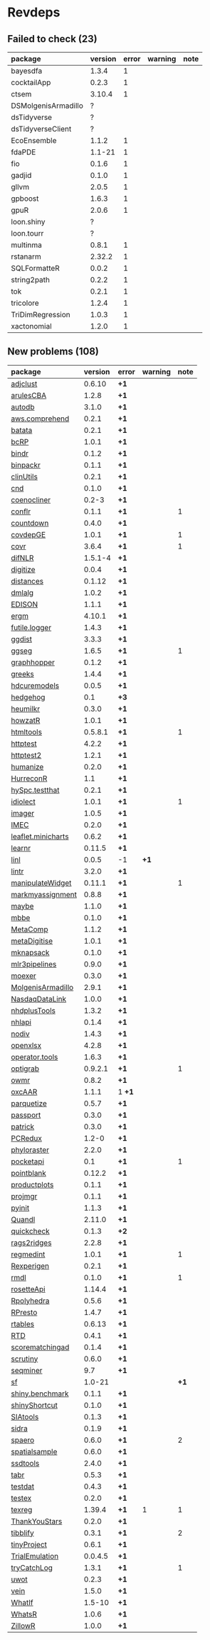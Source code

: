 # Revdeps

## Failed to check (23)

|package             |version |error |warning |note |
|:-------------------|:-------|:-----|:-------|:----|
|bayesdfa            |1.3.4   |1     |        |     |
|cocktailApp         |0.2.3   |1     |        |     |
|ctsem               |3.10.4  |1     |        |     |
|DSMolgenisArmadillo |?       |      |        |     |
|dsTidyverse         |?       |      |        |     |
|dsTidyverseClient   |?       |      |        |     |
|EcoEnsemble         |1.1.2   |1     |        |     |
|fdaPDE              |1.1-21  |1     |        |     |
|fio                 |0.1.6   |1     |        |     |
|gadjid              |0.1.0   |1     |        |     |
|gllvm               |2.0.5   |1     |        |     |
|gpboost             |1.6.3   |1     |        |     |
|gpuR                |2.0.6   |1     |        |     |
|loon.shiny          |?       |      |        |     |
|loon.tourr          |?       |      |        |     |
|multinma            |0.8.1   |1     |        |     |
|rstanarm            |2.32.2  |1     |        |     |
|SQLFormatteR        |0.0.2   |1     |        |     |
|string2path         |0.2.2   |1     |        |     |
|tok                 |0.2.1   |1     |        |     |
|tricolore           |1.2.4   |1     |        |     |
|TriDimRegression    |1.0.3   |1     |        |     |
|xactonomial         |1.2.0   |1     |        |     |

## New problems (108)

|package            |version |error    |warning |note   |
|:------------------|:-------|:--------|:-------|:------|
|[adjclust](problems.md#adjclust)|0.6.10  |__+1__   |        |       |
|[arulesCBA](problems.md#arulescba)|1.2.8   |__+1__   |        |       |
|[autodb](problems.md#autodb)|3.1.0   |__+1__   |        |       |
|[aws.comprehend](problems.md#awscomprehend)|0.2.1   |__+1__   |        |       |
|[batata](problems.md#batata)|0.2.1   |__+1__   |        |       |
|[bcRP](problems.md#bcrp)|1.0.1   |__+1__   |        |       |
|[bindr](problems.md#bindr)|0.1.2   |__+1__   |        |       |
|[binpackr](problems.md#binpackr)|0.1.1   |__+1__   |        |       |
|[clinUtils](problems.md#clinutils)|0.2.1   |__+1__   |        |       |
|[cnd](problems.md#cnd)|0.1.0   |__+1__   |        |       |
|[coenocliner](problems.md#coenocliner)|0.2-3   |__+1__   |        |       |
|[conflr](problems.md#conflr)|0.1.1   |__+1__   |        |1      |
|[countdown](problems.md#countdown)|0.4.0   |__+1__   |        |       |
|[covdepGE](problems.md#covdepge)|1.0.1   |__+1__   |        |1      |
|[covr](problems.md#covr)|3.6.4   |__+1__   |        |1      |
|[difNLR](problems.md#difnlr)|1.5.1-4 |__+1__   |        |       |
|[digitize](problems.md#digitize)|0.0.4   |__+1__   |        |       |
|[distances](problems.md#distances)|0.1.12  |__+1__   |        |       |
|[dmlalg](problems.md#dmlalg)|1.0.2   |__+1__   |        |       |
|[EDISON](problems.md#edison)|1.1.1   |__+1__   |        |       |
|[ergm](problems.md#ergm)|4.10.1  |__+1__   |        |       |
|[futile.logger](problems.md#futilelogger)|1.4.3   |__+1__   |        |       |
|[ggdist](problems.md#ggdist)|3.3.3   |__+1__   |        |       |
|[ggseg](problems.md#ggseg)|1.6.5   |__+1__   |        |1      |
|[graphhopper](problems.md#graphhopper)|0.1.2   |__+1__   |        |       |
|[greeks](problems.md#greeks)|1.4.4   |__+1__   |        |       |
|[hdcuremodels](problems.md#hdcuremodels)|0.0.5   |__+1__   |        |       |
|[hedgehog](problems.md#hedgehog)|0.1     |__+3__   |        |       |
|[heumilkr](problems.md#heumilkr)|0.3.0   |__+1__   |        |       |
|[howzatR](problems.md#howzatr)|1.0.1   |__+1__   |        |       |
|[htmltools](problems.md#htmltools)|0.5.8.1 |__+1__   |        |1      |
|[httptest](problems.md#httptest)|4.2.2   |__+1__   |        |       |
|[httptest2](problems.md#httptest2)|1.2.1   |__+1__   |        |       |
|[humanize](problems.md#humanize)|0.2.0   |__+1__   |        |       |
|[HurreconR](problems.md#hurreconr)|1.1     |__+1__   |        |       |
|[hySpc.testthat](problems.md#hyspctestthat)|0.2.1   |__+1__   |        |       |
|[idiolect](problems.md#idiolect)|1.0.1   |__+1__   |        |1      |
|[imager](problems.md#imager)|1.0.5   |__+1__   |        |       |
|[IMEC](problems.md#imec)|0.2.0   |__+1__   |        |       |
|[leaflet.minicharts](problems.md#leafletminicharts)|0.6.2   |__+1__   |        |       |
|[learnr](problems.md#learnr)|0.11.5  |__+1__   |        |       |
|[linl](problems.md#linl)|0.0.5   |-1       |__+1__  |       |
|[lintr](problems.md#lintr)|3.2.0   |__+1__   |        |       |
|[manipulateWidget](problems.md#manipulatewidget)|0.11.1  |__+1__   |        |1      |
|[markmyassignment](problems.md#markmyassignment)|0.8.8   |__+1__   |        |       |
|[maybe](problems.md#maybe)|1.1.0   |__+1__   |        |       |
|[mbbe](problems.md#mbbe)|0.1.0   |__+1__   |        |       |
|[MetaComp](problems.md#metacomp)|1.1.2   |__+1__   |        |       |
|[metaDigitise](problems.md#metadigitise)|1.0.1   |__+1__   |        |       |
|[mknapsack](problems.md#mknapsack)|0.1.0   |__+1__   |        |       |
|[mlr3pipelines](problems.md#mlr3pipelines)|0.9.0   |__+1__   |        |       |
|[moexer](problems.md#moexer)|0.3.0   |__+1__   |        |       |
|[MolgenisArmadillo](problems.md#molgenisarmadillo)|2.9.1   |__+1__   |        |       |
|[NasdaqDataLink](problems.md#nasdaqdatalink)|1.0.0   |__+1__   |        |       |
|[nhdplusTools](problems.md#nhdplustools)|1.3.2   |__+1__   |        |       |
|[nhlapi](problems.md#nhlapi)|0.1.4   |__+1__   |        |       |
|[nodiv](problems.md#nodiv)|1.4.3   |__+1__   |        |       |
|[openxlsx](problems.md#openxlsx)|4.2.8   |__+1__   |        |       |
|[operator.tools](problems.md#operatortools)|1.6.3   |__+1__   |        |       |
|[optigrab](problems.md#optigrab)|0.9.2.1 |__+1__   |        |1      |
|[owmr](problems.md#owmr)|0.8.2   |__+1__   |        |       |
|[oxcAAR](problems.md#oxcaar)|1.1.1   |1 __+1__ |        |       |
|[parquetize](problems.md#parquetize)|0.5.7   |__+1__   |        |       |
|[passport](problems.md#passport)|0.3.0   |__+1__   |        |       |
|[patrick](problems.md#patrick)|0.3.0   |__+1__   |        |       |
|[PCRedux](problems.md#pcredux)|1.2-0   |__+1__   |        |       |
|[phyloraster](problems.md#phyloraster)|2.2.0   |__+1__   |        |       |
|[pocketapi](problems.md#pocketapi)|0.1     |__+1__   |        |1      |
|[pointblank](problems.md#pointblank)|0.12.2  |__+1__   |        |       |
|[productplots](problems.md#productplots)|0.1.1   |__+1__   |        |       |
|[projmgr](problems.md#projmgr)|0.1.1   |__+1__   |        |       |
|[pyinit](problems.md#pyinit)|1.1.3   |__+1__   |        |       |
|[Quandl](problems.md#quandl)|2.11.0  |__+1__   |        |       |
|[quickcheck](problems.md#quickcheck)|0.1.3   |__+2__   |        |       |
|[rags2ridges](problems.md#rags2ridges)|2.2.8   |__+1__   |        |       |
|[regmedint](problems.md#regmedint)|1.0.1   |__+1__   |        |1      |
|[Rexperigen](problems.md#rexperigen)|0.2.1   |__+1__   |        |       |
|[rmdl](problems.md#rmdl)|0.1.0   |__+1__   |        |1      |
|[rosetteApi](problems.md#rosetteapi)|1.14.4  |__+1__   |        |       |
|[Rpolyhedra](problems.md#rpolyhedra)|0.5.6   |__+1__   |        |       |
|[RPresto](problems.md#rpresto)|1.4.7   |__+1__   |        |       |
|[rtables](problems.md#rtables)|0.6.13  |__+1__   |        |       |
|[RTD](problems.md#rtd)|0.4.1   |__+1__   |        |       |
|[scorematchingad](problems.md#scorematchingad)|0.1.4   |__+1__   |        |       |
|[scrutiny](problems.md#scrutiny)|0.6.0   |__+1__   |        |       |
|[seqminer](problems.md#seqminer)|9.7     |__+1__   |        |       |
|[sf](problems.md#sf)|1.0-21  |         |        |__+1__ |
|[shiny.benchmark](problems.md#shinybenchmark)|0.1.1   |__+1__   |        |       |
|[shinyShortcut](problems.md#shinyshortcut)|0.1.0   |__+1__   |        |       |
|[SIAtools](problems.md#siatools)|0.1.3   |__+1__   |        |       |
|[sidra](problems.md#sidra)|0.1.9   |__+1__   |        |       |
|[spaero](problems.md#spaero)|0.6.0   |__+1__   |        |2      |
|[spatialsample](problems.md#spatialsample)|0.6.0   |__+1__   |        |       |
|[ssdtools](problems.md#ssdtools)|2.4.0   |__+1__   |        |       |
|[tabr](problems.md#tabr)|0.5.3   |__+1__   |        |       |
|[testdat](problems.md#testdat)|0.4.3   |__+1__   |        |       |
|[testex](problems.md#testex)|0.2.0   |__+1__   |        |       |
|[texreg](problems.md#texreg)|1.39.4  |__+1__   |1       |1      |
|[ThankYouStars](problems.md#thankyoustars)|0.2.0   |__+1__   |        |       |
|[tibblify](problems.md#tibblify)|0.3.1   |__+1__   |        |2      |
|[tinyProject](problems.md#tinyproject)|0.6.1   |__+1__   |        |       |
|[TrialEmulation](problems.md#trialemulation)|0.0.4.5 |__+1__   |        |       |
|[tryCatchLog](problems.md#trycatchlog)|1.3.1   |__+1__   |        |1      |
|[uwot](problems.md#uwot)|0.2.3   |__+1__   |        |       |
|[vein](problems.md#vein)|1.5.0   |__+1__   |        |       |
|[WhatIf](problems.md#whatif)|1.5-10  |__+1__   |        |       |
|[WhatsR](problems.md#whatsr)|1.0.6   |__+1__   |        |       |
|[ZillowR](problems.md#zillowr)|1.0.0   |__+1__   |        |       |

